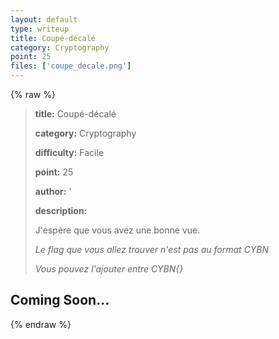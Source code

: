 ```yaml
---
layout: default
type: writeup
title: Coupé-décalé
category: Cryptography
point: 25
files: ['coupe_decale.png']
---
```


{% raw %}
> **title:** Coupé-décalé
>
> **category:** Cryptography
>
> **difficulty:** Facile
>
> **point:** 25
>
> **author:** '
>
> **description:**
>
> J'espère que vous avez une bonne vue.
>
> *Le flag que vous allez trouver n'est pas au format CYBN*
>
> *Vous pouvez l'ajouter entre CYBN{}*

## Coming Soon...

{% endraw %}
